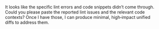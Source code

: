 It looks like the specific lint errors and code snippets didn’t come through. Could you please paste the reported lint issues and the relevant code contexts? Once I have those, I can produce minimal, high‑impact unified diffs to address them.
